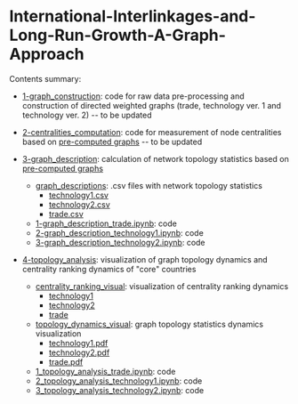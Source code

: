 # International-Interlinkages-and-Long-Run-Growth-A-Graph-Approach

Contents summary:
- [1-graph_construction](https://github.com/anton-koshelev/International-Interlinkages-and-Long-Run-Growth-A-Graph-Approach/tree/main/1-graph_construction): code for raw data pre-processing and construction of directed weighted graphs (trade, technology ver. 1 and technology ver. 2) -- to be updated 

- [2-centralities_computation](https://github.com/anton-koshelev/International-Interlinkages-and-Long-Run-Growth-A-Graph-Approach/tree/main/2-centralities_computation): code for measurement of node centralities based on [pre-computed graphs](https://github.com/anton-koshelev/International-Interlinkages-and-Long-Run-Growth-A-Graph-Approach/tree/main/1-graph_construction) -- to be updated

- [3-graph_description](https://github.com/anton-koshelev/International-Interlinkages-and-Long-Run-Growth-A-Graph-Approach/tree/main/3-graph_description): calculation of network topology statistics based on [pre-computed graphs](https://github.com/anton-koshelev/International-Interlinkages-and-Long-Run-Growth-A-Graph-Approach/tree/main/1-graph_construction)
  - [graph_descriptions](https://github.com/anton-koshelev/International-Interlinkages-and-Long-Run-Growth-A-Graph-Approach/tree/main/3-graph_description/graph_descriptions): .csv files with network topology statistics
    - [technology1.csv](https://github.com/anton-koshelev/International-Interlinkages-and-Long-Run-Growth-A-Graph-Approach/blob/main/3-graph_description/graph_descriptions/technology1.csv)
    - [technology2.csv](https://github.com/anton-koshelev/International-Interlinkages-and-Long-Run-Growth-A-Graph-Approach/blob/main/3-graph_description/graph_descriptions/technology2.csv)
    - [trade.csv](https://github.com/anton-koshelev/International-Interlinkages-and-Long-Run-Growth-A-Graph-Approach/blob/main/3-graph_description/graph_descriptions/trade.csv)
  - [1-graph_description_trade.ipynb](https://github.com/anton-koshelev/International-Interlinkages-and-Long-Run-Growth-A-Graph-Approach/blob/main/3-graph_description/1-graph_description_trade.ipynb): code
  - [2-graph_description_technology1.ipynb](https://github.com/anton-koshelev/International-Interlinkages-and-Long-Run-Growth-A-Graph-Approach/blob/main/3-graph_description/2-graph_description_technology1.ipynb): code
  - [3-graph_description_technology2.ipynb](https://github.com/anton-koshelev/International-Interlinkages-and-Long-Run-Growth-A-Graph-Approach/blob/main/3-graph_description/3-graph_description_technology2.ipynb): code

- [4-topology_analysis](https://github.com/anton-koshelev/International-Interlinkages-and-Long-Run-Growth-A-Graph-Approach/tree/main/4-topology_analysis): visualization of graph topology dynamics and centrality ranking dynamics of "core" countries
  - [centrality_ranking_visual](https://github.com/anton-koshelev/International-Interlinkages-and-Long-Run-Growth-A-Graph-Approach/tree/main/4-topology_analysis/centrality_ranking_visual): visualization of centrality ranking dynamics
    - [technology1](https://github.com/anton-koshelev/International-Interlinkages-and-Long-Run-Growth-A-Graph-Approach/tree/main/4-topology_analysis/centrality_ranking_visual/technology1)
    - [technology2](https://github.com/anton-koshelev/International-Interlinkages-and-Long-Run-Growth-A-Graph-Approach/tree/main/4-topology_analysis/centrality_ranking_visual/technology2)
    - [trade](https://github.com/anton-koshelev/International-Interlinkages-and-Long-Run-Growth-A-Graph-Approach/tree/main/4-topology_analysis/centrality_ranking_visual/trade)
  - [topology_dynamics_visual](https://github.com/anton-koshelev/International-Interlinkages-and-Long-Run-Growth-A-Graph-Approach/tree/main/4-topology_analysis/topology_dynamics_visual): graph topology statistics dynamics visualization
    - [technology1.pdf](https://github.com/anton-koshelev/International-Interlinkages-and-Long-Run-Growth-A-Graph-Approach/blob/main/4-topology_analysis/topology_dynamics_visual/technology1.pdf)
    - [technology2.pdf](https://github.com/anton-koshelev/International-Interlinkages-and-Long-Run-Growth-A-Graph-Approach/blob/main/4-topology_analysis/topology_dynamics_visual/technology2.pdf)
    - [trade.pdf](https://github.com/anton-koshelev/International-Interlinkages-and-Long-Run-Growth-A-Graph-Approach/blob/main/4-topology_analysis/topology_dynamics_visual/trade.pdf) 
  - [1_topology_analysis_trade.ipynb](https://github.com/anton-koshelev/International-Interlinkages-and-Long-Run-Growth-A-Graph-Approach/blob/main/4-topology_analysis/1_topology_analysis_trade.ipynb): code
  - [2_topology_analysis_technology1.ipynb](https://github.com/anton-koshelev/International-Interlinkages-and-Long-Run-Growth-A-Graph-Approach/blob/main/4-topology_analysis/2_topology_analysis_technology1.ipynb): code
  - [3_topology_analysis_technology2.ipynb](https://github.com/anton-koshelev/International-Interlinkages-and-Long-Run-Growth-A-Graph-Approach/blob/main/4-topology_analysis/3_topology_analysis_technology2.ipynb): code
